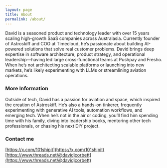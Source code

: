 ```yaml
---
layout: page
title: About
permalink: /about/
---
```


David is a seasoned product and technology leader with over 15 years scaling high-growth SaaS companies across Australasia. Currently founder of Astroskiff and COO at Timecloud, he’s passionate about building AI-powered solutions that solve real customer problems. David brings deep expertise in software architecture, product strategy, and operational leadership—having led large cross-functional teams at Pushpay and Fresho. When he’s not architecting scalable platforms or launching into new markets, he’s likely experimenting with LLMs or streamlining aviation operations.


### More Information

Outside of tech, David has a passion for aviation and space, which inspired the creation of Astroskiff. He’s also a hands-on tinkerer, frequently experimenting with generative AI tools, automation workflows, and emerging tech. When he’s not in the air or coding, you’ll find him spending time with his family, diving into leadership books, mentoring other tech professionals, or chasing his next DIY project.

### Contact me

[https://x.com/101shipit](https://x.com/101shipit)
[https://www.threads.net/@davidjcorbett](https://www.threads.net/@davidjcorbett)
